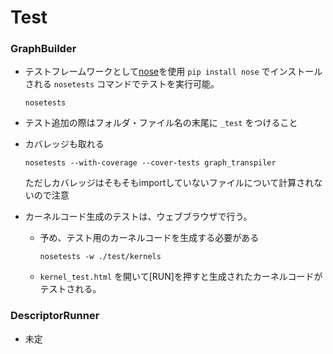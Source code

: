 # Test

### GraphBuilder

- テストフレームワークとして[nose](http://nose.readthedocs.io/en/latest/)を使用
    `pip install nose` でインストールされる `nosetests` コマンドでテストを実行可能。

    ```
    nosetests
    ```

- テスト追加の際はフォルダ・ファイル名の末尾に `_test` をつけること

- カバレッジも取れる

    ```
    nosetests --with-coverage --cover-tests graph_transpiler
    ```
    
    ただしカバレッジはそもそもimportしていないファイルについて計算されないので注意

- カーネルコード生成のテストは、ウェブブラウザで行う。

    - 予め、テスト用のカーネルコードを生成する必要がある
    
        ```
        nosetests -w ./test/kernels
        ```

    - `kernel_test.html` を開いて[RUN]を押すと生成されたカーネルコードがテストされる。


### DescriptorRunner

- 未定
